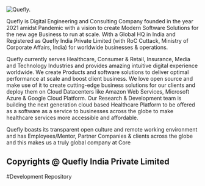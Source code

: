 ![Quefly.](https://quefly.com/wp-content/uploads/2021/07/High-Resolution-Logo-150x150.png "Quefly India Private Limited")

Quefly is Digital Engineering and Consulting Company founded in the year 2021 amidst Pandemic with a vision to create Modern Software Solutions for the new age Business to run at scale. With a Global HQ in India and Registered as Quefly India Private Limited (with RoC Cuttack, Ministry of Corporate Affairs, India) for worldwide businesses & operations.

Quefly currently serves Healthcare, Consumer & Retail, Insurance, Media and Technology Industries and provides amazing intuitive digital experience worldwide. We create Products and software solutions to deliver optimal performance at scale and boost client business. We love open source and make use of it to create cutting-edge business solutions for our clients and deploy them on Cloud Datacenters like Amazon Web Services, Microsoft Azure & Google Cloud Platform. Our Research & Development team is building the next generation cloud based Healthcare Platform to be offered as a software as a service to businesses across the globe to make healthcare services more accessible and affordable.

Quefly boasts its transparent open culture and remote working environment and has Employees/Mentor, Partner Companies & clients across the globe and this makes us a truly global company at Core

## Copyrights @ Quefly India Private Limited
#Development Repository



<!--

**Here are some ideas to get you started:**

🙋‍♀️ A short introduction - what is your organization all about?
🌈 Contribution guidelines - how can the community get involved?
👩‍💻 Useful resources - where can the community find your docs? Is there anything else the community should know?
🍿 Fun facts - what does your team eat for breakfast?
🧙 Remember, you can do mighty things with the power of [Markdown](https://docs.github.com/github/writing-on-github/getting-started-with-writing-and-formatting-on-github/basic-writing-and-formatting-syntax)
-->
